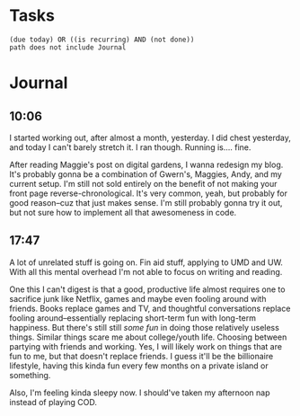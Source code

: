 # Tasks
```tasks
(due today) OR ((is recurring) AND (not done))
path does not include Journal
```
# Journal
## 10:06
I started working out, after almost a month, yesterday. I did chest yesterday, and today I can't barely stretch it. I ran though. Running is.... fine.

After reading Maggie's post on digital gardens, I wanna redesign my blog. It's probably gonna be a combination of Gwern's, Maggies, Andy, and my current setup. I'm still not sold entirely on the benefit of not making your front page reverse-chronological. It's very common, yeah, but probably for good reason–cuz that just makes sense. I'm still probably gonna try it out, but not sure how to implement all that awesomeness in code.

## 17:47
A lot of unrelated stuff is going on. Fin aid stuff, applying to UMD and UW. With all this mental overhead I'm not able to focus on writing and reading.

One this I can't digest is that a good, productive life almost requires one to sacrifice junk like Netflix, games and maybe even fooling around with friends. Books replace games and TV, and thoughtful conversations replace fooling around–essentially replacing short-term fun with long-term happiness. But there's still still _some fun_ in doing those relatively useless things. Similar things scare me about college/youth life. Choosing between partying with friends and working. Yes, I will likely work on things that are fun to me, but that doesn't replace friends. I guess it'll be the billionaire lifestyle, having this kinda fun every few months on a private island or something.

Also, I'm feeling kinda sleepy now. I should've taken my afternoon nap instead of playing COD.